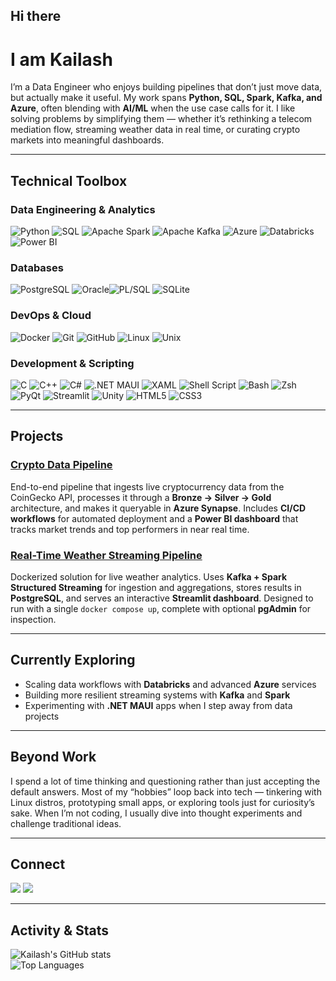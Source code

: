 ## Hi there

# I am Kailash    

I’m a Data Engineer who enjoys building pipelines that don’t just move data, but actually make it useful. My work spans **Python, SQL, Spark, Kafka, and Azure**, often blending with **AI/ML** when the use case calls for it. I like solving problems by simplifying them — whether it’s rethinking a telecom mediation flow, streaming weather data in real time, or curating crypto markets into meaningful dashboards.  

---

## Technical Toolbox  

### Data Engineering & Analytics  
![Python](https://img.shields.io/badge/Python-3776AB?logo=python&logoColor=white)  ![SQL](https://img.shields.io/badge/SQL-4479A1?logo=databricks&logoColor=white) ![Apache Spark](https://img.shields.io/badge/Apache_Spark-E25A1C?logo=apachespark&logoColor=white) ![Apache Kafka](https://img.shields.io/badge/Apache_Kafka-231F20?logo=apachekafka&logoColor=white) ![Azure](https://img.shields.io/badge/Azure-0078D4?logo=microsoftazure&logoColor=white) ![Databricks](https://img.shields.io/badge/Databricks-FF3621?logo=databricks&logoColor=white) ![Power BI](https://img.shields.io/badge/Power_BI-F2C811?logo=powerbi&logoColor=black)  

### Databases  
![PostgreSQL](https://img.shields.io/badge/PostgreSQL-316192?logo=postgresql&logoColor=white) ![Oracle](https://img.shields.io/badge/Oracle-F80000?logo=oracle&logoColor=white)![PL/SQL](https://img.shields.io/badge/PL%2FSQL-F80000?logo=oracle&logoColor=white) ![SQLite](https://img.shields.io/badge/SQLite-003B57?logo=sqlite&logoColor=white)  

### DevOps & Cloud  
![Docker](https://img.shields.io/badge/Docker-2496ED?logo=docker&logoColor=white) ![Git](https://img.shields.io/badge/Git-F05032?logo=git&logoColor=white) ![GitHub](https://img.shields.io/badge/GitHub-181717?logo=github&logoColor=white) ![Linux](https://img.shields.io/badge/Linux-FCC624?logo=linux&logoColor=black) ![Unix](https://img.shields.io/badge/Unix-000000?logo=unix&logoColor=white)  

### Development & Scripting  
![C](https://img.shields.io/badge/C-A8B9CC?logo=c&logoColor=white) ![C++](https://img.shields.io/badge/C++-00599C?logo=cplusplus&logoColor=white) ![C#](https://img.shields.io/badge/C%23-239120?logo=csharp&logoColor=white) ![.NET MAUI](https://img.shields.io/badge/.NET_MAUI-512BD4?logo=dotnet&logoColor=white) ![XAML](https://img.shields.io/badge/XAML-512BD4?logo=xaml&logoColor=white) ![Shell Script](https://img.shields.io/badge/Shell-4EAA25?logo=gnubash&logoColor=white) ![Bash](https://img.shields.io/badge/Bash-121011?logo=gnu-bash&logoColor=white) ![Zsh](https://img.shields.io/badge/Zsh-F15A24?logo=gnu-bash&logoColor=white) ![PyQt](https://img.shields.io/badge/PyQt-41CD52?logo=qt&logoColor=white) ![Streamlit](https://img.shields.io/badge/Streamlit-FF4B4B?logo=streamlit&logoColor=white) ![Unity](https://img.shields.io/badge/Unity-FFFFFF?logo=unity&logoColor=black) ![HTML5](https://img.shields.io/badge/HTML5-E34F26?logo=html5&logoColor=white) ![CSS3](https://img.shields.io/badge/CSS3-1572B6?logo=css3&logoColor=white)  

---

## Projects  

### [Crypto Data Pipeline](https://github.com/kail-vs/crypto-pipeline)  
End-to-end pipeline that ingests live cryptocurrency data from the CoinGecko API, processes it through a **Bronze → Silver → Gold** architecture, and makes it queryable in **Azure Synapse**. Includes **CI/CD workflows** for automated deployment and a **Power BI dashboard** that tracks market trends and top performers in near real time.  

### [Real-Time Weather Streaming Pipeline](https://github.com/kail-vs/weather-pipeline)   
Dockerized solution for live weather analytics. Uses **Kafka + Spark Structured Streaming** for ingestion and aggregations, stores results in **PostgreSQL**, and serves an interactive **Streamlit dashboard**. Designed to run with a single `docker compose up`, complete with optional **pgAdmin** for inspection.  

---

## Currently Exploring  

- Scaling data workflows with **Databricks** and advanced **Azure** services  
- Building more resilient streaming systems with **Kafka** and **Spark**  
- Experimenting with **.NET MAUI** apps when I step away from data projects  

---

## Beyond Work  

I spend a lot of time thinking and questioning rather than just accepting the default answers. Most of my “hobbies” loop back into tech — tinkering with Linux distros, prototyping small apps, or exploring tools just for curiosity’s sake. When I’m not coding, I usually dive into thought experiments and challenge traditional ideas.  

---

## Connect  

<p>
  <a href="mailto:keiosinl@gmail.com"><img src="https://img.shields.io/badge/Email-D14836?style=for-the-badge&logo=gmail&logoColor=white"/></a>
  <a href="https://www.linkedin.com/in/kail-vs/"><img src="https://img.shields.io/badge/LinkedIn-0077B5?style=for-the-badge&logo=linkedin&logoColor=white"/></a>
</p>  

---

## Activity & Stats  

![Kailash's GitHub stats](https://github-readme-stats.vercel.app/api?username=kail-vs&show_icons=true&hide_title=true)  
![Top Languages](https://github-readme-stats.vercel.app/api/top-langs/?username=kail-vs&layout=compact)  
